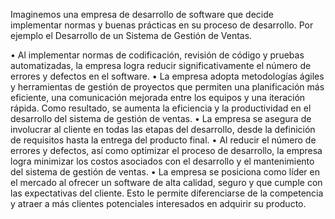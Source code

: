 Imaginemos una empresa de desarrollo de software que decide implementar normas y buenas prácticas en su proceso de desarrollo. Por ejemplo el Desarrollo de un Sistema de Gestión de Ventas.

• Al implementar normas de codificación, revisión de código y pruebas automatizadas, la empresa logra reducir significativamente el número de errores y defectos en el software.
• La empresa adopta metodologías ágiles y herramientas de gestión de proyectos que permiten una planificación más eficiente, una comunicación mejorada entre los equipos y una iteración rápida. Como resultado, se aumenta la eficiencia y la productividad en el desarrollo del sistema de gestión de ventas.
• La empresa se asegura de involucrar al cliente en todas las etapas del desarrollo, desde la definición de requisitos hasta la entrega del producto final.
• Al reducir el número de errores y defectos, así como optimizar el proceso de desarrollo, la empresa logra minimizar los costos asociados con el desarrollo y el mantenimiento del sistema de gestión de ventas.
• La empresa se posiciona como líder en el mercado al ofrecer un software de alta calidad, seguro y que cumple con las expectativas del cliente. Esto le permite diferenciarse de la competencia y atraer a más clientes potenciales interesados en adquirir su producto.